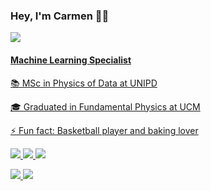 ### Hey, I'm Carmen 👋🏻

<a href="https://www.linkedin.com/in/carmen-martin-turrero/">
    <img src="https://img.shields.io/badge/linkedin-%230077B5.svg?&style=for-the-badge&logo=linkedin&logoColor=white" />

#### Machine Learning Specialist 

📚 MSc in Physics of Data at UNIPD
    
🎓 Graduated in Fundamental Physics at UCM

⚡ Fun fact: Basketball player and baking lover



  


<img src="https://img.shields.io/badge/Python-FFD43B?style=for-the-badge&logo=python&logoColor=blue" />
<img src="https://img.shields.io/badge/TensorFlow-FF6F00?style=for-the-badge&logo=TensorFlow&logoColor=white" />
<img src = "https://img.shields.io/badge/PyTorch-EE4C2C?style=for-the-badge&logo=pytorch&logoColor=white" />
</p>
<img src="https://img.shields.io/badge/MySQL-005C84?style=for-the-badge&logo=mysql&logoColor=white">
<img src="https://img.shields.io/badge/R-276DC3?style=for-the-badge&logo=r&logoColor=white" />
